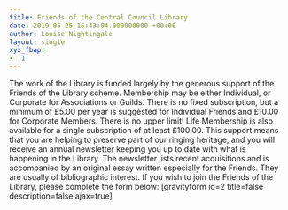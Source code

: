 ```yaml
---
title: Friends of the Central Council Library
date: 2019-05-25 16:43:04.000000000 +00:00
author: Louise Nightingale
layout: single
xyz_fbap:
- '1'
---
```

The work of the Library is funded largely by the generous support of the Friends of the Library scheme. Membership may be either Individual, or Corporate for Associations or Guilds. There is no fixed subscription, but a minimum of £5.00 per year is suggested for Individual Friends and £10.00 for Corporate Members. There is no upper limit! Life Membership is also available for a single subscription of at least £100.00. This support means that you are helping to preserve part of our ringing heritage, and you will receive an annual newsletter keeping you up to date with what is happening in the Library. The newsletter lists recent acquisitions and is accompanied by an original essay written especially for the Friends. They are usually of bibliographic interest. If you wish to join the Friends of the Library, please complete the form below: [gravityform id=2 title=false description=false ajax=true] 
